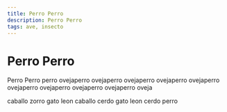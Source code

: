 ```yaml
---
title: Perro Perro
description: Perro Perro
tags: ave, insecto
---
```


# Perro Perro

Perro Perro perro ovejaperro ovejaperro ovejaperro ovejaperro ovejaperro ovejaperro ovejaperro ovejaperro ovejaperro oveja

caballo zorro gato leon caballo cerdo gato leon cerdo perro